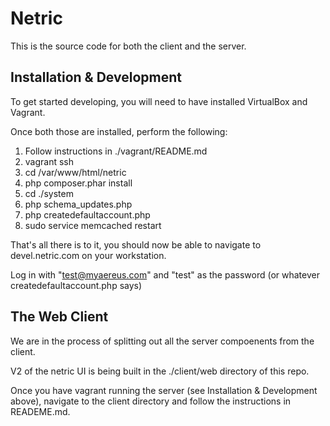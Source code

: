# Netric
This is the source code for both the client and the server.

## Installation & Development

To get started developing, you will need to have installed VirtualBox and Vagrant.

Once both those are installed, perform the following:

1. Follow instructions in ./vagrant/README.md
2. vagrant ssh
3. cd /var/www/html/netric
4. php composer.phar install
5. cd ./system
6. php schema_updates.php
7. php createdefaultaccount.php
8. sudo service memcached restart

That's all there is to it, you should now be able to navigate to devel.netric.com on your workstation.

Log in with "test@myaereus.com" and "test" as the password (or whatever createdefaultaccount.php says)

## The Web Client

We are in the process of splitting out all the server compoenents from the client.

V2 of the netric UI is being built in the ./client/web directory of this repo.

Once you have vagrant running the server (see Installation & Development above), navigate to the client directory
and follow the instructions in READEME.md.

